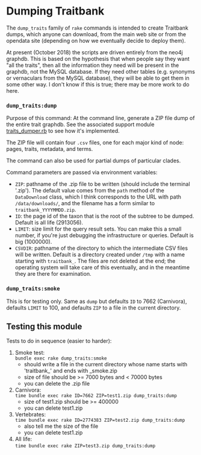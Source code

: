 # Dumping Traitbank

The `dump_traits` family of `rake` commands is intended to create
Traitbank dumps, which anyone can download, from the main web site or
from the opendata site (depending on how we eventually decide to
deploy them).

At present (October 2018) the scripts are driven entirely from the
neo4j graphdb.  This is based on the hypothesis that when people say
they want "all the traits", then all the information they need will be
present in the graphdb, not the MySQL database.  If they need other
tables (e.g. synonyms or vernaculars from the MySQL database), they
will be able to get them in some other way.  I don't know if this is
true; there may be more work to do here.

### `dump_traits:dump`

Purpose of this command: At the command line, generate a ZIP file dump
of the entire trait graphdb.  See the associated support module
[traits_dumper.rb](../app/support/trait_bank/traits_dumper.rb) to see
how it's implemented.

The ZIP file will contain four `.csv` files, one for each major kind
of node: pages, traits, metadata, and terms.

The command can also be used for partial dumps of particular clades.

Command parameters are passed via environment variables:

 - `ZIP`: pathname of the .zip file to be written (should include
         the terminal '.zip').  The default value comes from the `path` method
         of the `DataDownload` class, which I think
         corresponds to the URL with path `/data/downloads/`, and the filename 
         has a form similar to `traitbank_YYYYMMDD.zip`.
 - `ID`: the page id of the taxon that is the root of the subtree to
        be dumped.  Default is all life (2913056).
 - `LIMIT`: size limit for the query result sets.  You can make this a small
            number, if you're just debugging the infrastructure or queries.
            Default is big (1000000).
 - `CSVDIR`:  pathname of the directory to which the intermediate CSV 
            files will be written.  Default is a directory created
        under `/tmp` with a name starting with `traitbank_`.
        The files are not deleted at the end; the operating system will take
        care of this eventually, and in the meantime they are there
        for examination.

### `dump_traits:smoke`

This is for testing only.  Same as `dump` but defaults `ID` to 7662
(Carnivora), defaults `LIMIT` to 100, and defaults `ZIP` to a file in
the current directory.

## Testing this module

Tests to do in sequence (easier to harder):

  1. Smoke test: \
         `bundle exec rake dump_traits:smoke`
     - should write a file in the current directory whose name starts with 'traitbank_' and ends with _smoke.zip
     - size of file should be >= 7000 bytes and < 70000 bytes
     - you can delete the .zip file
  2. Carnivora:\
         `time bundle exec rake ID=7662 ZIP=test1.zip dump_traits:dump`
     - size of test1.zip should be >= 400000
     - you can delete test1.zip
  3. Vertebrates:\
         `time bundle exec rake ID=2774383 ZIP=test2.zip dump_traits:dump`
     - also tell me the size of the file
     - you can delete test1.zip
  4. All life:\
         `time bundle exec rake ZIP=test3.zip dump_traits:dump`
